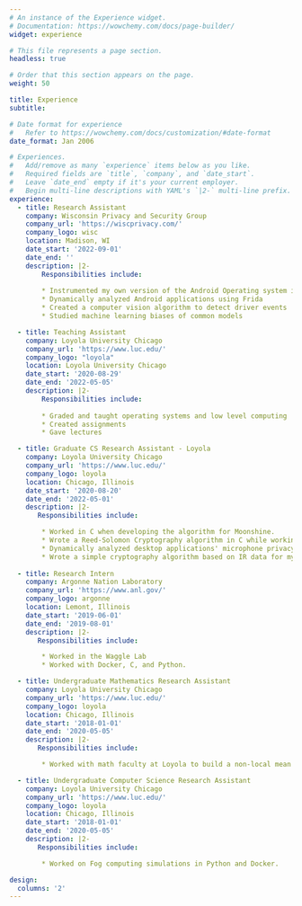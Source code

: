 ```yaml
---
# An instance of the Experience widget.
# Documentation: https://wowchemy.com/docs/page-builder/
widget: experience

# This file represents a page section.
headless: true

# Order that this section appears on the page.
weight: 50

title: Experience
subtitle:

# Date format for experience
#   Refer to https://wowchemy.com/docs/customization/#date-format
date_format: Jan 2006

# Experiences.
#   Add/remove as many `experience` items below as you like.
#   Required fields are `title`, `company`, and `date_start`.
#   Leave `date_end` empty if it's your current employer.
#   Begin multi-line descriptions with YAML's `|2-` multi-line prefix.
experience:
  - title: Research Assistant
    company: Wisconsin Privacy and Security Group
    company_url: 'https://wiscprivacy.com/'
    company_logo: wisc
    location: Madison, WI
    date_start: '2022-09-01'
    date_end: ''
    description: |2-
        Responsibilities include:
        
        * Instrumented my own version of the Android Operating system in C++ and Java.
        * Dynamically analyzed Android applications using Frida
        * Created a computer vision algorithm to detect driver events
        * Studied machine learning biases of common models

  - title: Teaching Assistant
    company: Loyola University Chicago
    company_url: 'https://www.luc.edu/'
    company_logo: "loyola"
    location: Loyola University Chicago
    date_start: '2020-08-29'
    date_end: '2022-05-05'
    description: |2-
        Responsibilities include:
        
        * Graded and taught operating systems and low level computing
        * Created assignments
        * Gave lectures 

  - title: Graduate CS Research Assistant - Loyola 
    company: Loyola University Chicago
    company_url: 'https://www.luc.edu/'
    company_logo: loyola
    location: Chicago, Illinois 
    date_start: '2020-08-20'
    date_end: '2022-05-01'
    description: |2- 
       Responsibilities include:

        * Worked in C when developing the algorithm for Moonshine.
        * Wrote a Reed-Solomon Cryptography algorithm in C while working on AeroKey
        * Dynamically analyzed desktop applications' microphone privacy while working on the mute button project.
        * Wrote a simple cryptography algorithm based on IR data for my sensor-fusion work.
  
  - title: Research Intern
    company: Argonne Nation Laboratory
    company_url: 'https://www.anl.gov/'
    company_logo: argonne
    location: Lemont, Illinois
    date_start: '2019-06-01'
    date_end: '2019-08-01'
    description: |2- 
       Responsibilities include:

        * Worked in the Waggle Lab
        * Worked with Docker, C, and Python.

  - title: Undergraduate Mathematics Research Assistant
    company: Loyola University Chicago
    company_url: 'https://www.luc.edu/'
    company_logo: loyola
    location: Chicago, Illinois
    date_start: '2018-01-01'
    date_end: '2020-05-05'
    description: |2-
       Responsibilities include:

        * Worked with math faculty at Loyola to build a non-local mean curvature calculator in python.

  - title: Undergraduate Computer Science Research Assistant
    company: Loyola University Chicago
    company_url: 'https://www.luc.edu/'
    company_logo: loyola
    location: Chicago, Illinois
    date_start: '2018-01-01'
    date_end: '2020-05-05'
    description: |2-
       Responsibilities include:

        * Worked on Fog computing simulations in Python and Docker.

design:
  columns: '2'
---
```

